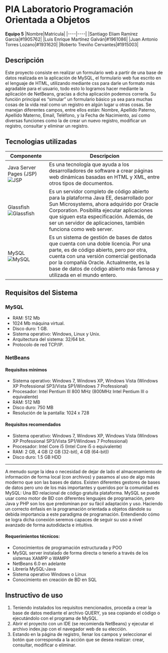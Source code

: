 # PIA Laboratorio Programación Orientada a Objetos


**Equipo 5**
|Nombre|Matricula|
|----|----|
|Santiago Eliam Ramírez García|#1905762|
|Luis Enrique Martínez Galván|#1961086|
|Juan Antonio Torres Lozano|#1931620|
|Roberto Treviño Cervantes|#1915003|

## Descripción

Este proyecto consiste en realizar un formulario web a partir de una base de datos realizada en la aplicación de MySQL, el formulario web fue escrito en el lenguaje de HTML, utilizando mediante css para darle un formato más agradable para el usuario, todo esto lo logramos hacer mediante la aplicación de NetBeans, gracias a dicha aplicación podemos correrla.
Su función principal es “simular” un formulario básico ya sea para muchas cosas de la vida real como un registro en algún lugar u otras cosas. Se manejan diferentes campos, entre ellos están: Nombre, Apellido Paterno, Apellido Materno, Email, Teléfono, y la Fecha de Nacimiento, así como diversas funciones como la de crear un nuevo registro, modificar un registro, consultar y eliminar un registro.

## Tecnologias utilizadas

|Componente|Descripcion|
|-----|------|
|Java Server Pages (JSP) ![JSP](http://1.bp.blogspot.com/-J8o3W2qLAwU/VTA1EF53w3I/AAAAAAAAAGo/E59yg4wY_Zw/s320/jsp.png) |Es una tecnología que ayuda a los desarrolladores de software a crear páginas web dinámicas basadas en HTML y XML, entre otros tipos de documentos.|
|Glassfish ![Glassfish](https://upload.wikimedia.org/wikipedia/en/thumb/8/85/GlassFish_logo.svg/1200px-GlassFish_logo.svg.png) |Es un servidor completo de código abierto para la plataforma Java EE, desarrollado por Sun Microsystems, ahora adquirido por Oracle Corporation. Posibilita ejecutar aplicaciones que siguen esta especificación. Además, de ser un servidor de aplicaciones, también funciona como web server.|
|MySQL ![MySQL](https://cdn.liveagent.com/app/uploads/2020/11/MySQL-Logo.png) |Es un sistema de gestión de bases de datos que cuenta con una doble licencia. Por una parte, es de código abierto, pero por otra, cuenta con una versión comercial gestionada por la compañía Oracle. Actualmente, es la base de datos de código abierto más famosa y utilizada en el mundo entero.|

## Requisitos del Sistema

### MySQL
- RAM: 512 Mb
- 1024 Mb máquina virtual.
- Disco duro: 1 GB.
- Sistema operativo: Windows, Linux y Unix.
- Arquitectura del sistema: 32/64 bit.
- Protocolo de red TCP/IP.

### NetBeans

#### Requisitos mínimos
- Sistema operativo: Windows 7, Windows XP, Windows Vista (Windows XP Professional SP3/Vista SP1/Windows 7 Professional)
- Procesador: Intel Pentium III 800 MHz (800MHz Intel Pentium III o equivalente)
- RAM: 512 MB
- Disco duro: 750 MB
- Resolución de la pantalla: 1024 x 728

#### Requisitos recomendados
- Sistema operativo: Windows 7, Windows XP, Windows Vista (Windows XP Professional SP3/Vista SP1/Windows 7 Professional)
- Procesador: Intel Core i5 (Intel Core i5 o equivalente)
- RAM: 2 GB, 4 GB (2 GB (32-bit), 4 GB (64-bit))
- Disco duro: 1.5 GB HDD

--------

A menudo surge la idea o necesidad de dejar de lado el almacenamiento de información de forma local (con archivos) y pasamos al uso de algo más moderno que son las bases de datos. Existen diferentes gestores de bases de datos pero uno de los más importantes y queridos por la comunidad es MySQL: Una BD relacional de código gratuita plataforma.
MySQL se puede usar como motor de BD con diferentes lenguajes de programación, pero Java y PHP son los que predominan por su fácil adaptación y uso. 
Haciendo un correcto énfasis en la programación orientada a objetos dándole su debida importancia a este paradigma de programación. Entendiendo cómo se logra dicha conexión seremos capaces de seguir su uso a nivel avanzado de forma autodidacta e intuitiva.

#### Requerimientos técnicos:
- Conocimientos de programación estructurada y POO
- MySQL server instalado de forma directa o tenerlo a través de los sistemas XAMPP o WAMPP
- NetBeans 6.0 en adelante
- Librería MySQL-Java 
- Sistema operativo Windows o Linux
- Conocimiento en creación de BD en SQL

## Instructivo de uso

1. Teniendo instalados los requisitos mencionados, proceda a crear la base de datos mediante el archivo QUERY, ya sea copiando el código o ejecutándolo con el programa de MySQL.
2. Abrir el proyecto con un IDE (se recomienda NetBeans) y ejecutar el archivo index.jsp con el navegador web de su elección.
3. Estando en la página de registro, llenar los campos y seleccionar el botón que corresponda a la acción que se desea realizar: crear, consultar, modificar o eliminar.
